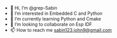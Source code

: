- 👋 Hi, I’m @grep-Sabin
- 👀 I’m interested in Embedded C and Python
- 🌱 I’m currently learning Python and Cmake
- 💞️ I’m looking to collaborate on Esp IDF
- 📫 How to reach me sabin123.john9@gmail.com

<!---
grep-Sabin/grep-Sabin is a ✨ special ✨ repository because its `README.md` (this file) appears on your GitHub profile.
You can click the Preview link to take a look at your changes.
--->
